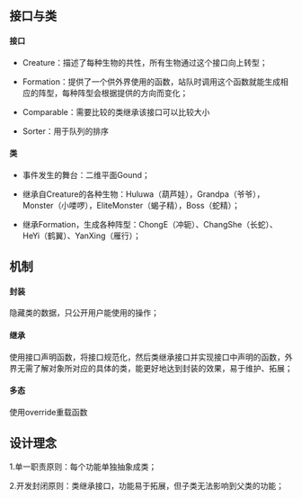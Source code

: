 ﻿## 接口与类

#### 接口

- Creature：描述了每种生物的共性，所有生物通过这个接口向上转型；

- Formation：提供了一个供外界使用的函数，站队时调用这个函数就能生成相应的阵型，每种阵型会根据提供的方向而变化；

- Comparable：需要比较的类继承该接口可以比较大小

- Sorter：用于队列的排序



#### 类

- 事件发生的舞台：二维平面Gound；

- 继承自Creature的各种生物：Huluwa（葫芦娃），Grandpa（爷爷），Monster（小喽啰），EliteMonster（蝎子精），Boss（蛇精）；

- 继承Formation，生成各种阵型：ChongE（冲轭）、ChangShe（长蛇）、HeYi（鹤翼）、YanXing（雁行）；





## 机制

#### 封装

隐藏类的数据，只公开用户能使用的操作；



#### 继承

使用接口声明函数，将接口规范化，然后类继承接口并实现接口中声明的函数，外界无需了解对象所对应的具体的类，能更好地达到封装的效果，易于维护、拓展；



#### 多态

使用override重载函数





## 设计理念

1.单一职责原则：每个功能单独抽象成类；


2.开发封闭原则：类继承接口，功能易于拓展，但子类无法影响到父类的功能；